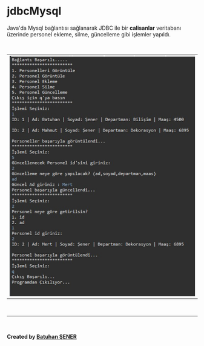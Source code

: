 # jdbcMysql
<p>Java'da Mysql bağlantısı sağlanarak JDBC ile bir <b>calisanlar</b> veritabanı üzerinde personel ekleme, silme, güncelleme gibi işlemler yapıldı. </p>
<br/>

<table style="width:100%">
  <tr>
    <td><img src="https://github.com/senerbatuhan/jdbcMysql/blob/main/Screenshot.jpg" width="100%"></td>
  </tr>
</table> 
<br/>
<hr>
<br/>
<p><b>Created by <a href="https://www.linkedin.com/in/senerbatuhan/">Batuhan ŞENER</a></b></p>
<br/>
